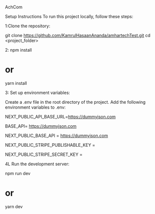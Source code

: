 AchCom

Setup Instructions
To run this project locally, follow these steps:

1:Clone the repository:

git clone <https://github.com/KamrulHasaanAnanda/amhartechTest.git>
cd <project_folder>

2: npm install
 # or
yarn install

3: Set up environment variables:

Create a .env file in the root directory of the project.
Add the following environment variables to .env:

NEXT_PUBLIC_API_BASE_URL=https://dummyjson.com

BASE_API= https://dummyjson.com

NEXT_PUBLIC_BASE_API = https://dummyjson.com

NEXT_PUBLIC_STRIPE_PUBLISHABLE_KEY = <your key>

NEXT_PUBLIC_STRIPE_SECRET_KEY = <your secret key>

4L Run the development server:

npm run dev
# or
yarn dev